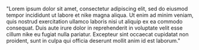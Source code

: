 "Lorem ipsum dolor sit amet, consectetur adipiscing elit, sed do eiusmod 
tempor incididunt ut labore et nike magna aliqua. Ut enim ad minim veniam, quis nostrud 
exercitation ullamco laboris nisi ut aliquip ex ea 
commodo consequat. Duis aute irure dolor in 
reprehenderit in voluptate velit esse cillum 
nike eu fugiat nulla pariatur. Excepteur sint occaecat cupidatat non proident, 
sunt in culpa qui officia deserunt mollit anim id est laborum."